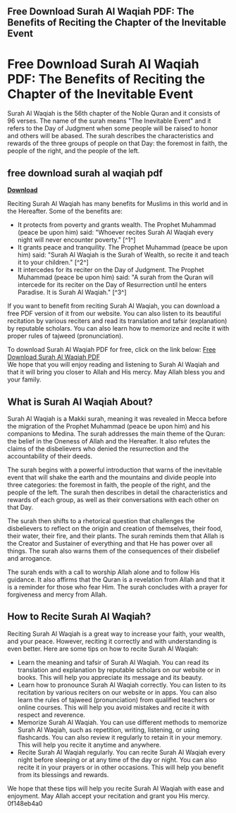 ## Free Download Surah Al Waqiah PDF: The Benefits of Reciting the Chapter of the Inevitable Event

  
# Free Download Surah Al Waqiah PDF: The Benefits of Reciting the Chapter of the Inevitable Event
  
Surah Al Waqiah is the 56th chapter of the Noble Quran and it consists of 96 verses. The name of the surah means "The Inevitable Event" and it refers to the Day of Judgment when some people will be raised to honor and others will be abased. The surah describes the characteristics and rewards of the three groups of people on that Day: the foremost in faith, the people of the right, and the people of the left.
 
## free download surah al waqiah pdf


[**Download**](https://www.google.com/url?q=https%3A%2F%2Fcinurl.com%2F2tKLnf&sa=D&sntz=1&usg=AOvVaw2t10BXBHivK_DsQEEbM8cH)

  
Reciting Surah Al Waqiah has many benefits for Muslims in this world and in the Hereafter. Some of the benefits are:
  
- It protects from poverty and grants wealth. The Prophet Muhammad (peace be upon him) said: "Whoever recites Surah Al Waqiah every night will never encounter poverty." [^1^]
- It grants peace and tranquility. The Prophet Muhammad (peace be upon him) said: "Surah Al Waqiah is the Surah of Wealth, so recite it and teach it to your children." [^2^]
- It intercedes for its reciter on the Day of Judgment. The Prophet Muhammad (peace be upon him) said: "A surah from the Quran will intercede for its reciter on the Day of Resurrection until he enters Paradise. It is Surah Al Waqiah." [^3^]

If you want to benefit from reciting Surah Al Waqiah, you can download a free PDF version of it from our website. You can also listen to its beautiful recitation by various reciters and read its translation and tafsir (explanation) by reputable scholars. You can also learn how to memorize and recite it with proper rules of tajweed (pronunciation).
  
To download Surah Al Waqiah PDF for free, click on the link below:
  [Free Download Surah Al Waqiah PDF](http://www.alkalam.weebly.com/uploads/4/0/4/7/4047528/056_surah_al_waqiah_aks.pdf)  
We hope that you will enjoy reading and listening to Surah Al Waqiah and that it will bring you closer to Allah and His mercy. May Allah bless you and your family.
  
## What is Surah Al Waqiah About?
  
Surah Al Waqiah is a Makki surah, meaning it was revealed in Mecca before the migration of the Prophet Muhammad (peace be upon him) and his companions to Medina. The surah addresses the main theme of the Quran: the belief in the Oneness of Allah and the Hereafter. It also refutes the claims of the disbelievers who denied the resurrection and the accountability of their deeds.
  
The surah begins with a powerful introduction that warns of the inevitable event that will shake the earth and the mountains and divide people into three categories: the foremost in faith, the people of the right, and the people of the left. The surah then describes in detail the characteristics and rewards of each group, as well as their conversations with each other on that Day.
  
The surah then shifts to a rhetorical question that challenges the disbelievers to reflect on the origin and creation of themselves, their food, their water, their fire, and their plants. The surah reminds them that Allah is the Creator and Sustainer of everything and that He has power over all things. The surah also warns them of the consequences of their disbelief and arrogance.
  
The surah ends with a call to worship Allah alone and to follow His guidance. It also affirms that the Quran is a revelation from Allah and that it is a reminder for those who fear Him. The surah concludes with a prayer for forgiveness and mercy from Allah.
  
## How to Recite Surah Al Waqiah?
  
Reciting Surah Al Waqiah is a great way to increase your faith, your wealth, and your peace. However, reciting it correctly and with understanding is even better. Here are some tips on how to recite Surah Al Waqiah:

- Learn the meaning and tafsir of Surah Al Waqiah. You can read its translation and explanation by reputable scholars on our website or in books. This will help you appreciate its message and its beauty.
- Learn how to pronounce Surah Al Waqiah correctly. You can listen to its recitation by various reciters on our website or in apps. You can also learn the rules of tajweed (pronunciation) from qualified teachers or online courses. This will help you avoid mistakes and recite it with respect and reverence.
- Memorize Surah Al Waqiah. You can use different methods to memorize Surah Al Waqiah, such as repetition, writing, listening, or using flashcards. You can also review it regularly to retain it in your memory. This will help you recite it anytime and anywhere.
- Recite Surah Al Waqiah regularly. You can recite Surah Al Waqiah every night before sleeping or at any time of the day or night. You can also recite it in your prayers or in other occasions. This will help you benefit from its blessings and rewards.

We hope that these tips will help you recite Surah Al Waqiah with ease and enjoyment. May Allah accept your recitation and grant you His mercy.
 0f148eb4a0
